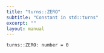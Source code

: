 ```yaml
---
title: "turns::ZERO"
subtitle: "Constant in std::turns"
excerpt: ""
layout: manual
---
```




```kcl
turns::ZERO: number = 0
```





